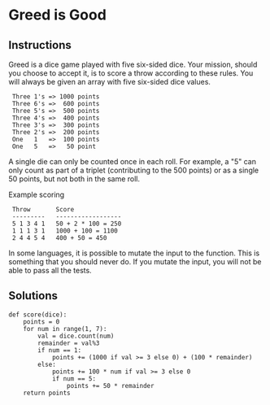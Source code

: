 # Greed is Good

## Instructions
Greed is a dice game played with five six-sided dice. Your mission, should you choose to accept it, is to score a throw according to these rules. You will always be given an array with five six-sided dice values.
```
 Three 1's => 1000 points
 Three 6's =>  600 points
 Three 5's =>  500 points
 Three 4's =>  400 points
 Three 3's =>  300 points
 Three 2's =>  200 points
 One   1   =>  100 points
 One   5   =>   50 point
```
A single die can only be counted once in each roll. For example, a "5" can only count as part of a triplet (contributing to the 500 points) or as a single 50 points, but not both in the same roll.

Example scoring
```
 Throw       Score
 ---------   ------------------
 5 1 3 4 1   50 + 2 * 100 = 250
 1 1 1 3 1   1000 + 100 = 1100
 2 4 4 5 4   400 + 50 = 450
```
In some languages, it is possible to mutate the input to the function. This is something that you should never do. If you mutate the input, you will not be able to pass all the tests.

## Solutions
```
def score(dice):
    points = 0
    for num in range(1, 7):
        val = dice.count(num)
        remainder = val%3
        if num == 1:
            points += (1000 if val >= 3 else 0) + (100 * remainder)
        else:
            points += 100 * num if val >= 3 else 0
            if num == 5:
                points += 50 * remainder
    return points
```
